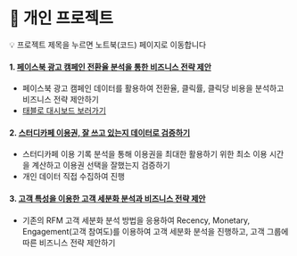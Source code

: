 # 📌 개인 프로젝트
💡 프로젝트 제목을 누르면 노트북(코드) 페이지로 이동합니다

#### 1. [페이스북 광고 캠페인 전환율 분석을 통한 비즈니스 전략 제안](https://github.com/Seong-jieun/Personal_Project/blob/main/Facebook_Ad_Campaign_data_analysis.ipynb)
- 페이스북 광고 캠페인 데이터를 활용하여 전환율, 클릭률, 클릭당 비용을 분석하고 비즈니스 전략 제안하기
- [태블로 대시보드 보러가기](https://public.tableau.com/app/profile/.58926695/viz/FacebookAdCampaignDashboard_17377005502620/sheet7)
     
#### 2. [스터디카페 이용권, 잘 쓰고 있는지 데이터로 검증하기](https://github.com/Seong-jieun/Personal_Project/blob/main/StudyCafe_Usage_analysis.ipynb)
- 스터디카페 이용 기록 분석을 통해 이용권을 최대한 활용하기 위한 최소 이용 시간을 계산하고 이용권 선택을 잘했는지 검증하기
- 개인 데이터 직접 수집하여 진행

#### 3. [고객 특성을 이용한 고객 세분화 분석과 비즈니스 전략 제안](https://github.com/Seong-jieun/Personal_Project/blob/main/Customer_Personality_Segment_analysis.ipynb)
- 기존의 RFM 고객 세분화 분석 방법을 응용하여 Recency, Monetary, Engagement(고객 참여도)를 이용하여 고객 세분화 분석을 진행하고, 고객 그룹에 따른 비즈니스 전략 제안하기
